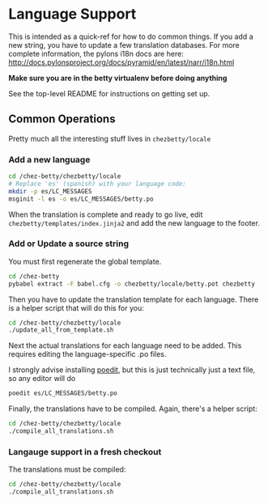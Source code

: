 Language Support
================

This is intended as a quick-ref for how to do common things. If you
add a new string, you have to update a few translation databases. For
more complete information, the pylons i18n docs are here:
http://docs.pylonsproject.org/docs/pyramid/en/latest/narr/i18n.html

**Make sure you are in the betty virtualenv before doing anything**

See the top-level README for instructions on getting set up.

Common Operations
-----------------

Pretty much all the interesting stuff lives in `chezbetty/locale`

### Add a new language

```bash
cd /chez-betty/chezbetty/locale
# Replace 'es' (spanish) with your language code:
mkdir -p es/LC_MESSAGES
msginit -l es -o es/LC_MESSAGES/betty.po
```

When the translation is complete and ready to go live, edit
`chezbetty/templates/index.jinja2` and add the new language to
the footer.

### Add or Update a source string

You must first regenerate the global template.
```bash
cd /chez-betty
pybabel extract -F babel.cfg -o chezbetty/locale/betty.pot chezbetty
```

Then you have to update the translation template for each language.
There is a helper script that will do this for you:
```bash
cd /chez-betty/chezbetty/locale
./update_all_from_template.sh
```

Next the actual translations for each language need to be added. This requires
editing the language-specific .po files.

I strongly advise installing [poedit](https://poedit.net/), but this is just
technically just a text file, so any editor will do
```bash
poedit es/LC_MESSAGES/betty.po
```

Finally, the translations have to be compiled. Again, there's a helper script:
```bash
cd /chez-betty/chezbetty/locale
./compile_all_translations.sh
```

### Langauge support in a fresh checkout

The translations must be compiled:

```bash
cd /chez-betty/chezbetty/locale
./compile_all_translations.sh
```
